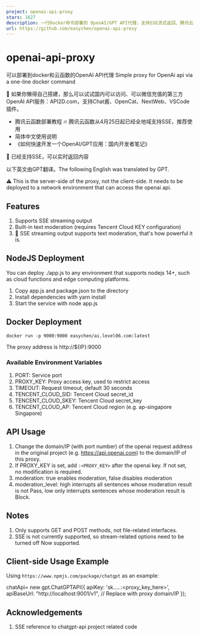 ```yaml
---
project: openai-api-proxy
stars: 1627
description: 一行Docker命令部署的 OpenAI/GPT API代理，支持SSE流式返回、腾讯云函数 。Simple proxy for OpenAi api via a one-line docker command
url: https://github.com/easychen/openai-api-proxy
---
```


openai-api-proxy
================

可以部署到docker和云函数的OpenAI API代理 Simple proxy for OpenAi api via a one-line docker command

🌳 如果你懒得自己搭建，那么可以试试国内可以访问、可以微信充值的第三方OpenAI API服务：API2D.com，支持Chat酱、OpenCat、NextWeb、VSCode插件。

-   腾讯云函数部署教程 🔥 腾讯云函数从4月25日起已经全地域支持SSE，推荐使用
-   简体中文使用说明
-   《如何快速开发一个OpenAI/GPT应用：国内开发者笔记》

🎉 已经支持SSE，可以实时返回内容

以下英文由GPT翻译。The following English was translated by GPT.

⚠️ This is the server-side of the proxy, not the client-side. It needs to be deployed to a network environment that can access the openai api.

Features
--------

1.  Supports SSE streaming output
2.  Built-in text moderation (requires Tencent Cloud KEY configuration)
3.  💪 SSE streaming output supports text moderation, that's how powerful it is.

NodeJS Deployment
-----------------

You can deploy ./app.js to any environment that supports nodejs 14+, such as cloud functions and edge computing platforms.

1.  Copy app.js and package.json to the directory
2.  Install dependencies with yarn install
3.  Start the service with node app.js

Docker Deployment
-----------------

```
docker run -p 9000:9000 easychen/ai.level06.com:latest
```

The proxy address is http://${IP}:9000

### Available Environment Variables

1.  PORT: Service port
2.  PROXY\_KEY: Proxy access key, used to restrict access
3.  TIMEOUT: Request timeout, default 30 seconds
4.  TENCENT\_CLOUD\_SID: Tencent Cloud secret\_id
5.  TENCENT\_CLOUD\_SKEY: Tencent Cloud secret\_key
6.  TENCENT\_CLOUD\_AP: Tencent Cloud region (e.g. ap-singapore Singapore)

API Usage
---------

1.  Change the domain/IP (with port number) of the openai request address in the original project (e.g. https://api.openai.com) to the domain/IP of this proxy.
2.  If PROXY\_KEY is set, add `:<PROXY_KEY>` after the openai key. If not set, no modification is required.
3.  moderation: true enables moderation, false disables moderation
4.  moderation\_level: high interrupts all sentences whose moderation result is not Pass, low only interrupts sentences whose moderation result is Block.

Notes
-----

1.  Only supports GET and POST methods, not file-related interfaces.
2.  SSE is not currently supported, so stream-related options need to be turned off Now supported.

Client-side Usage Example
-------------------------

Using `https://www.npmjs.com/package/chatgpt` as an example:

chatApi\= new gpt.ChatGPTAPI({
    apiKey: 'sk.....:<proxy\_key\_here>',
    apiBaseUrl: "http://localhost:9001/v1", // Replace with proxy domain/IP
});
   

Acknowledgements
----------------

1.  SSE reference to chatgpt-api project related code
